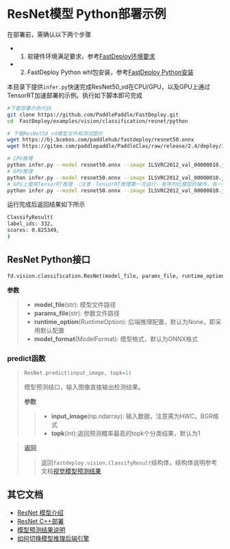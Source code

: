 # ResNet模型 Python部署示例

在部署前，需确认以下两个步骤

- 1. 软硬件环境满足要求，参考[FastDeploy环境要求](../../../../../docs/environment.md)  
- 2. FastDeploy Python whl包安装，参考[FastDeploy Python安装](../../../../../docs/quick_start)

本目录下提供`infer.py`快速完成ResNet50_vd在CPU/GPU，以及GPU上通过TensorRT加速部署的示例。执行如下脚本即可完成

```bash
#下载部署示例代码
git clone https://github.com/PaddlePaddle/FastDeploy.git
cd  FastDeploy/examples/vision/classification/resnet/python

# 下载ResNet50_vd模型文件和测试图片
wget https://bj.bcebos.com/paddlehub/fastdeploy/resnet50.onnx
wget https://gitee.com/paddlepaddle/PaddleClas/raw/release/2.4/deploy/images/ImageNet/ILSVRC2012_val_00000010.jpeg

# CPU推理
python infer.py --model resnet50.onnx --image ILSVRC2012_val_00000010.jpeg --device cpu --topk 1
# GPU推理
python infer.py --model resnet50.onnx --image ILSVRC2012_val_00000010.jpeg --device gpu --topk 1
# GPU上使用TensorRT推理 （注意：TensorRT推理第一次运行，有序列化模型的操作，有一定耗时，需要耐心等待）
python infer.py --model resnet50.onnx --image ILSVRC2012_val_00000010.jpeg --device gpu --use_trt True --topk 1
```

运行完成后返回结果如下所示
```bash
ClassifyResult(
label_ids: 332,
scores: 0.825349,
)
```

## ResNet Python接口

```python
fd.vision.classification.ResNet(model_file, params_file, runtime_option=None, model_format=ModelFormat.ONNX)
```


**参数**

> * **model_file**(str): 模型文件路径
> * **params_file**(str): 参数文件路径
> * **runtime_option**(RuntimeOption): 后端推理配置，默认为None，即采用默认配置
> * **model_format**(ModelFormat): 模型格式，默认为ONNX格式

### predict函数

> ```python
> ResNet.predict(input_image, topk=1)
> ```
>
> 模型预测结口，输入图像直接输出检测结果。
>
> **参数**
>
> > * **input_image**(np.ndarray): 输入数据，注意需为HWC，BGR格式
> > * **topk**(int):返回预测概率最高的topk个分类结果，默认为1

> **返回**
>
> > 返回`fastdeploy.vision.ClassifyResult`结构体，结构体说明参考文档[视觉模型预测结果](../../../../../docs/api/vision_results/)


## 其它文档

- [ResNet 模型介绍](..)
- [ResNet C++部署](../cpp)
- [模型预测结果说明](../../../../../docs/api/vision_results/)
- [如何切换模型推理后端引擎](../../../../../docs/runtime/how_to_change_backend.md)
